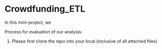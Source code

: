 # Crowdfunding_ETL

In this mini-project, we 

Process for evaluation of our analysis: 
1. Please first clone the repo into your local (inclusive of all attached files)
